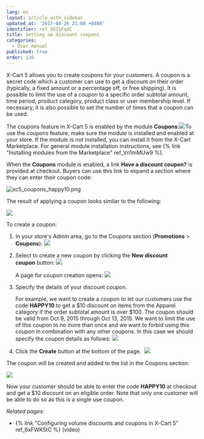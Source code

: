 ```yaml
---
lang: en
layout: article_with_sidebar
updated_at: '2017-04-26 21:08 +0400'
identifier: ref_SGI1FqdC
title: Setting up discount coupons
categories:
  - User manual
published: true
order: 130
---
```



X-Cart 5 allows you to create coupons for your customers. A coupon is a secret code which a customer can use to get a discount on their order (typically, a fixed amount or a percentage off, or free shipping). It is possible to limit the use of a coupon to a specific order subtotal amount, time period, product category, product class or user membership level. If necessary, it is also possible to set the number of times that a coupon can be used.

The coupons feature in X-Cart 5 is enabled by the module **Coupons**:![]({{site.baseurl}}/attachments/6389790/8719428.png)To use the coupons feature, make sure the module is installed and enabled at your store. If the module is not installed, you can install it from the X-Cart Marketplace. For general module installation instructions, see {% link "Installing modules from the Marketplace" ref_Vn1mMUw9 %}.

When the **Coupons** module is enabled, a link **Have a discount coupon?** is provided at checkout. Buyers can use this link to expand a section where they can enter their coupon code:

![xc5_coupons_happy10.png]({{site.baseurl}}/attachments/ref_SGI1FqdC/xc5_coupons_happy10.png)

The result of applying a coupon looks similar to the following:

![]({{site.baseurl}}/attachments/6389790/8719437.png)

To create a coupon:

1.  In your store's Admin area, go to the Coupons section (**Promotions** > **Coupons**):
    ![]({{site.baseurl}}/attachments/6389790/8719429.png)
    
2.  Select to create a new coupon by clicking the **New discount coupon** button:
    ![]({{site.baseurl}}/attachments/6389790/8719430.png)
    
    A page for coupon creation opens:
    ![]({{site.baseurl}}/attachments/6389790/8719431.png)

3.  Specify the details of your discount coupon. 

    For example, we want to create a coupon to let our customers use the code **HAPPY10** to get a $10 discount on items from the Apparel category if the order subtotal amount is over $100\. The coupon should be valid from Oct 9, 2015 through Oct 13, 2015\. We want to limit the use of this coupon to no more than once and we want to forbid using this coupon in combination with any other coupons. In this case we should specify the coupon details as follows:
    ![]({{site.baseurl}}/attachments/6389790/8719432.png)

4.  Click the **Create** button at the bottom of the page. 
    ![]({{site.baseurl}}/attachments/6389790/8719434.png)

The coupon will be created and added to the list in the Coupons section:

![]({{site.baseurl}}/attachments/6389790/8719435.png)

Now your customer should be able to enter the code **HAPPY10** at checkout and get a $10 discount on an eligible order. Note that only one customer will be able to do so as this is a single use coupon.

_Related pages:_

*   {% link "Configuring volume discounts and coupons in X-Cart 5" ref_6xFWK5tC %} (video)
